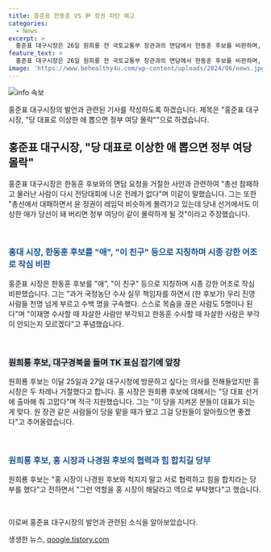 ```yaml
---
title: 홍준표 한동훈 VS 尹 정권 파탄 예고
categories:
  - News
excerpt: >
  홍준표 대구시장은 26일 원희룡 전 국토교통부 장관과의 면담에서 한동훈 후보를 비판하며, 총선 참패하고 물러난 사람이 다시 전당대회에 나온 전례가 없다고 경고했다. 또한, 한동훈이 두 차례 만나자고 요청했지만 거절했다고 밝혔고, 원희룡 후보를 지지하며 원 장관 같은 사람들이 당을 맡을 때가 됐다고 강조했다. 또한, 홍 시장은 나경원 후보와 원 후보 간 협력을 촉구하며, 그런 역할을 홍 시장이 해달라고 역으로 부탁했다고 말했다.
feature_text: >
  홍준표 대구시장은 26일 원희룡 전 국토교통부 장관과의 면담에서 한동훈 후보를 비판하며, 총선 참패하고 물러난 사람이 다시 전당대회에 나온 전례가 없다고 경고했다. 또한, 한동훈이 두 차례 만나자고 요청했지만 거절했다고 밝혔고, 원희룡 후보를 지지하며 원 장관 같은 사람들이 당을 맡을 때가 됐다고 강조했다. 또한, 홍 시장은 나경원 후보와 원 후보 간 협력을 촉구하며, 그런 역할을 홍 시장이 해달라고 역으로 부탁했다고 말했다.
image: 'https://www.behealthy4u.com/wp-content/uploads/2024/06/news.jpg'
---
```


<p><img src="https://www.behealthy4u.com/wp-content/uploads/2024/06/news.jpg" alt="info 속보" /></p>

<p>홍준표 대구시장의 발언과 관련된 기사를 작성하도록 하겠습니다. 제목은 "홍준표 대구시장, "당 대표로 이상한 애 뽑으면 정부 여당 몰락""으로 하겠습니다.</p>

<h2 data-ke-size="size26">홍준표 대구시장, "당 대표로 이상한 애 뽑으면 정부 여당 몰락"</h2>

<p>홍준표 대구시장은 한동훈 후보와의 면담 요청을 거절한 사안과 관련하여 "총선 참패하고 물러난 사람이 다시 전당대회에 나온 전례가 없다"며 이같이 말했습니다. 그는 또한 "총선에서 대패하면서 윤 정권이 레임덕 비슷하게 몰려가고 있는데 당내 선거에서도 이상한 애가 당선이 돼 버리면 정부 여당이 같이 몰락하게 될 것"이라고 주장했습니다.</p>

<p data-ke-size="size16">&nbsp;</p>

<h3><b><span style="color: #1a5490;">홍대 시장, 한동훈 후보를 "애", "이 친구" 등으로 지칭하며 시종 강한 어조로 작심 비판</span></b></h3>

<p>홍준표 시장은 한동훈 후보를 "애", "이 친구" 등으로 지칭하며 시종 강한 어조로 작심 비판했습니다. 그는 "과거 국정농단 수사 실무 책임자를 하면서 (한 후보가) 우리 진영 사람들 천명 넘게 부르고 수백 명을 구속했다. 스스로 목숨을 끊은 사람도 5명이나 된다"며 "이재명 수사할 때 자살한 사람만 부각되고 한동훈 수사할 때 자살한 사람은 부각이 안되는지 모르겠다"고 푸념했습니다.</p>

<p data-ke-size="size16">&nbsp;</p>

<h3><b><span style="background-color: #21538527;">원희룡 후보, 대구경북을 돌며 TK 표심 잡기에 앞장</span></b></h3>

<p>원희룡 후보는 이달 25일과 27일 대구시청에 방문하고 싶다는 의사를 전해들었지만 홍시장은 두 차례나 거절했다고 합니다. 홍 시장은 원희룡 후보에 대해서는 "당 대표 선거에 출마해 줘 고맙다"며 적극 지원했습니다. 그는 "이 당을 지켜온 분들이 대표가 되는 게 맞다. 원 장관 같은 사람들이 당을 맡을 때가 됐고 그걸 당원들이 알아줬으면 좋겠다"고 추어올렸습니다.</p>

<p data-ke-size="size16">&nbsp;</p>

<h3><b><span style="color: #1a5490;">원희룡 후보, 홍 시장과 나경원 후보의 협력과 힘 합치길 당부</span></b></h3>

<p>원희룡 후보는 "홍 시장이 나경원 후보와 척지지 말고 서로 협력하고 힘을 합치라는 당부를 했다"고 전하면서 "그런 역할을 홍 시장이 해달라고 역으로 부탁했다"고 했습니다.</p>

<p data-ke-size="size16">&nbsp;</p>

<p>이로써 홍준표 대구시장의 발언과 관련된 소식을 알아보았습니다.</p>
생생한 뉴스, <a href="https://qoogle.tistory.com" rel="dofollow">qoogle.tistory.com</a>


